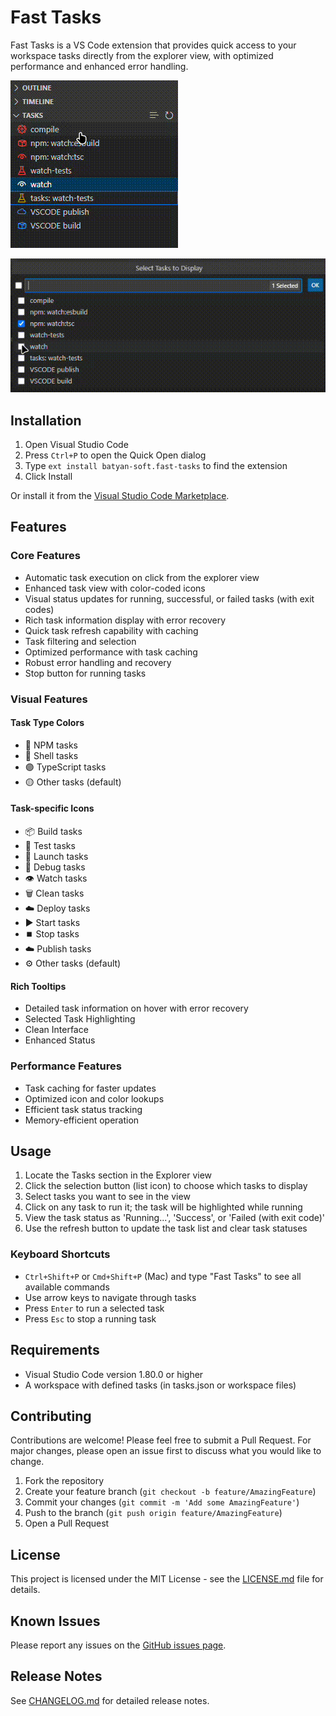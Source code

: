 # Fast Tasks

Fast Tasks is a VS Code extension that provides quick access to your workspace tasks directly from the explorer view, with optimized performance and enhanced error handling.

![Fast Tasks View](https://raw.githubusercontent.com/Batyan45/fast-tasks/main/images/fast-tasks-view.gif)

![Fast Tasks Check](https://raw.githubusercontent.com/Batyan45/fast-tasks/main/images/fast-tasks-check.gif)

## Installation

1. Open Visual Studio Code
2. Press `Ctrl+P` to open the Quick Open dialog
3. Type `ext install batyan-soft.fast-tasks` to find the extension
4. Click Install

Or install it from the [Visual Studio Code Marketplace](https://marketplace.visualstudio.com/items?itemName=batyan-soft.fast-tasks).

## Features

### Core Features
- Automatic task execution on click from the explorer view
- Enhanced task view with color-coded icons
- Visual status updates for running, successful, or failed tasks (with exit codes)
- Rich task information display with error recovery
- Quick task refresh capability with caching
- Task filtering and selection
- Optimized performance with task caching
- Robust error handling and recovery
- Stop button for running tasks

### Visual Features

#### Task Type Colors
- 🔴 NPM tasks
- 🔵 Shell tasks
- 🟣 TypeScript tasks
- 🟡 Other tasks (default)

#### Task-specific Icons
- 📦 Build tasks
- 🧪 Test tasks
- 🚀 Launch tasks
- 🐛 Debug tasks
- 👁️ Watch tasks
- 🗑️ Clean tasks
- ☁️ Deploy tasks
- ▶️ Start tasks
- ⏹️ Stop tasks
- ☁️ Publish tasks
- ⚙️ Other tasks (default)

#### Rich Tooltips
- Detailed task information on hover with error recovery
- Selected Task Highlighting
- Clean Interface
- Enhanced Status

### Performance Features
- Task caching for faster updates
- Optimized icon and color lookups
- Efficient task status tracking
- Memory-efficient operation

## Usage

1. Locate the Tasks section in the Explorer view
2. Click the selection button (list icon) to choose which tasks to display
3. Select tasks you want to see in the view
4. Click on any task to run it; the task will be highlighted while running
5. View the task status as 'Running...', 'Success', or 'Failed (with exit code)'
6. Use the refresh button to update the task list and clear task statuses

### Keyboard Shortcuts
- `Ctrl+Shift+P` or `Cmd+Shift+P` (Mac) and type "Fast Tasks" to see all available commands
- Use arrow keys to navigate through tasks
- Press `Enter` to run a selected task
- Press `Esc` to stop a running task

## Requirements

- Visual Studio Code version 1.80.0 or higher
- A workspace with defined tasks (in tasks.json or workspace files)

## Contributing

Contributions are welcome! Please feel free to submit a Pull Request. For major changes, please open an issue first to discuss what you would like to change.

1. Fork the repository
2. Create your feature branch (`git checkout -b feature/AmazingFeature`)
3. Commit your changes (`git commit -m 'Add some AmazingFeature'`)
4. Push to the branch (`git push origin feature/AmazingFeature`)
5. Open a Pull Request

## License

This project is licensed under the MIT License - see the [LICENSE.md](LICENSE.md) file for details.

## Known Issues

Please report any issues on the [GitHub issues page](https://github.com/Batyan45/fast-tasks/issues).

## Release Notes

See [CHANGELOG.md](CHANGELOG.md) for detailed release notes.

